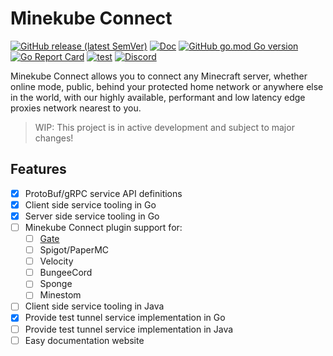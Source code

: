 # Minekube Connect

[![GitHub release (latest SemVer)](https://img.shields.io/github/v/release/minekube/connect?sort=semver)](https://github.com/minekube/connect/releases)
[![Doc](https://img.shields.io/badge/go.dev-reference-007d9c?logo=go)](https://pkg.go.dev/go.minekube.com/connect)
[![GitHub go.mod Go version](https://img.shields.io/github/go-mod/go-version/minekube/connect?logo=go)](https://golang.org/doc/devel/release.html)
[![Go Report Card](https://goreportcard.com/badge/go.minekube.com/connect)](https://goreportcard.com/report/go.minekube.com/connect)
[![test](https://github.com/minekube/connect/workflows/test/badge.svg)](https://github.com/minekube/connect/actions?query=workflow%3Atest)
[![Discord](https://img.shields.io/discord/633708750032863232?logo=discord)](https://discord.gg/6vMDqWE)

Minekube Connect allows you to connect any Minecraft server,
whether online mode, public, behind your protected home network or anywhere else in the world,
with our highly available, performant and low latency edge proxies network nearest to you.

> WIP: This project is in active development and subject to major changes!

## Features

- [x] ProtoBuf/gRPC service API definitions
- [x] Client side service tooling in Go
- [x] Server side service tooling in Go
- [ ] Minekube Connect plugin support for:
  - [ ] [Gate](https://github.com/minekube/gate)
  - [ ] Spigot/PaperMC
  - [ ] Velocity
  - [ ] BungeeCord
  - [ ] Sponge
  - [ ] Minestom
- [ ] Client side service tooling in Java
- [x] Provide test tunnel service implementation in Go
- [ ] Provide test tunnel service implementation in Java
- [ ] Easy documentation website
